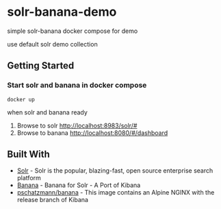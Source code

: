 # solr-banana-demo
simple solr-banana docker compose for demo

use default solr demo collection

## Getting Started

### Start solr and banana in docker compose

````
docker up
````

when solr and banana ready

1. Browse to solr [http://localhost:8983/solr/#](http://localhost:8983/solr/#)
2. Browse to banana [http://localhost:8080/#/dashboard](http://localhost:8080/#/dashboard)


## Built With

* [Solr](https://hub.docker.com/_/solr/) - Solr is the popular, blazing-fast, open source enterprise search platform
* [Banana](https://github.com/lucidworks/banana) - Banana for Solr - A Port of Kibana
* [pschatzmann/banana](https://hub.docker.com/r/pschatzmann/banana/) - This image contains an Alpine NGINX with the release branch of Kibana

